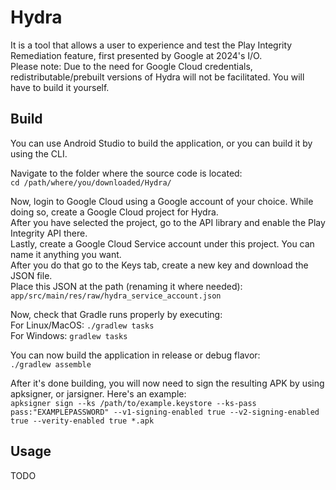 # Hydra

It is a tool that allows a user to experience and test the Play Integrity Remediation feature, first presented by Google at 2024's I/O.  
Please note: Due to the need for Google Cloud credentials, redistributable/prebuilt versions of Hydra will not be facilitated. You will have to build it yourself. 

## Build

You can use Android Studio to build the application, or you can build it by using the CLI.  

Navigate to the folder where the source code is located:  
```cd /path/where/you/downloaded/Hydra/```  

Now, login to Google Cloud using a Google account of your choice. While doing so, create a Google Cloud project for Hydra.  
After you have selected the project, go to the API library and enable the Play Integrity API there.  
Lastly, create a Google Cloud Service account under this project. You can name it anything you want.   
After you do that go to the Keys tab, create a new key and download the JSON file.  
Place this JSON at the path (renaming it where needed): `app/src/main/res/raw/hydra_service_account.json`  

Now, check that Gradle runs properly by executing:  
For Linux/MacOS: `./gradlew tasks`  
For Windows: `gradlew tasks`  

You can now build the application in release or debug flavor:   
`./gradlew assemble`  

After it's done building, you will now need to sign the resulting APK by using apksigner, or jarsigner. Here's an example:  
```apksigner sign --ks /path/to/example.keystore --ks-pass pass:"EXAMPLEPASSWORD" --v1-signing-enabled true --v2-signing-enabled true --verity-enabled true *.apk```

## Usage
TODO

